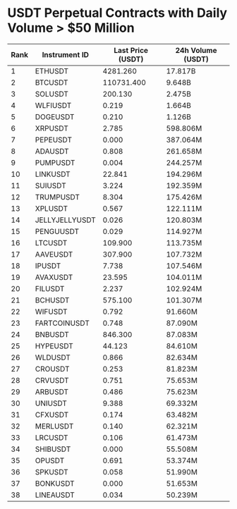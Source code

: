 # USDT Perpetual Contracts with Daily Volume > $50 Million

| Rank | Instrument ID | Last Price (USDT) | 24h Volume (USDT) |
|------|---------------|-------------------|-------------------|
| 1 | ETHUSDT | 4281.260 | 17.817B |
| 2 | BTCUSDT | 110731.400 | 9.648B |
| 3 | SOLUSDT | 200.130 | 2.475B |
| 4 | WLFIUSDT | 0.219 | 1.664B |
| 5 | DOGEUSDT | 0.210 | 1.126B |
| 6 | XRPUSDT | 2.785 | 598.806M |
| 7 | PEPEUSDT | 0.000 | 387.064M |
| 8 | ADAUSDT | 0.808 | 261.658M |
| 9 | PUMPUSDT | 0.004 | 244.257M |
| 10 | LINKUSDT | 22.841 | 194.296M |
| 11 | SUIUSDT | 3.224 | 192.359M |
| 12 | TRUMPUSDT | 8.304 | 175.426M |
| 13 | XPLUSDT | 0.567 | 122.111M |
| 14 | JELLYJELLYUSDT | 0.026 | 120.803M |
| 15 | PENGUUSDT | 0.029 | 114.927M |
| 16 | LTCUSDT | 109.900 | 113.735M |
| 17 | AAVEUSDT | 307.900 | 107.732M |
| 18 | IPUSDT | 7.738 | 107.546M |
| 19 | AVAXUSDT | 23.595 | 104.011M |
| 20 | FILUSDT | 2.237 | 102.924M |
| 21 | BCHUSDT | 575.100 | 101.307M |
| 22 | WIFUSDT | 0.792 | 91.660M |
| 23 | FARTCOINUSDT | 0.748 | 87.090M |
| 24 | BNBUSDT | 846.300 | 87.083M |
| 25 | HYPEUSDT | 44.123 | 84.610M |
| 26 | WLDUSDT | 0.866 | 82.634M |
| 27 | CROUSDT | 0.253 | 81.823M |
| 28 | CRVUSDT | 0.751 | 75.653M |
| 29 | ARBUSDT | 0.486 | 75.623M |
| 30 | UNIUSDT | 9.388 | 69.332M |
| 31 | CFXUSDT | 0.174 | 63.482M |
| 32 | MERLUSDT | 0.140 | 62.321M |
| 33 | LRCUSDT | 0.106 | 61.473M |
| 34 | SHIBUSDT | 0.000 | 55.508M |
| 35 | OPUSDT | 0.691 | 53.374M |
| 36 | SPKUSDT | 0.058 | 51.990M |
| 37 | BONKUSDT | 0.000 | 51.653M |
| 38 | LINEAUSDT | 0.034 | 50.239M |
